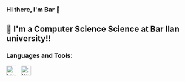 ### Hi there, I'm Bar 👋 


## 🌱 I'm a Computer Science Science at Bar Ilan university!!


### Languages and Tools:

<img align="left" alt="Visual Studio Code" width="26px" src="https://cdn.jsdelivr.net/gh/devicons/devicon/icons/vscode/vscode-original.svg" style="padding-right:10px;" />
<img align="left" alt="Visual Studio Code" width="26px" src="https://upload.wikimedia.org/wikipedia/commons/1/18/C_Programming_Language.svg" style="padding-right:10px;" />
